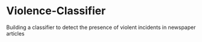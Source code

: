 # Violence-Classifier
Building a classifier to detect the presence of violent incidents in newspaper articles
